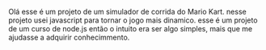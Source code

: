 Olá esse é um projeto de um simulador de corrida do Mario Kart.
nesse projeto usei javascript para tornar o jogo mais dinamico.
esse é um projeto de um curso de node.js então o intuito era ser algo simples,
mais que me ajudasse a adquirir conhecimmento.
